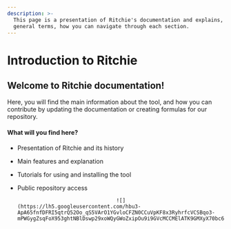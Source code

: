 ```yaml
---
description: >-
  This page is a presentation of Ritchie's documentation and explains, in
  general terms, how you can navigate through each section.
---
```


# Introduction to Ritchie

## Welcome to Ritchie documentation!

Here, you will find the main information about the tool, and how you can contribute by updating the documentation or creating formulas for our repository.

#### What will you find here?  

* Presentation of Ritchie and its history 
* Main features and explanation 
* Tutorials for using and installing the tool 
* Public repository access



                                      ![](https://lh5.googleusercontent.com/hbu3-ApA65fnfDFRI5qtrQ52Oo_qS5VArO1YGvloCFZN0CCuVpKF8x3RyhrfcVCSBqo3-mPWGygZsqFoX953ghtNBlDswp29xoWQyGWoZxipOu9i9GVcMCCMElATK9GMXyX70bc6ye4)



